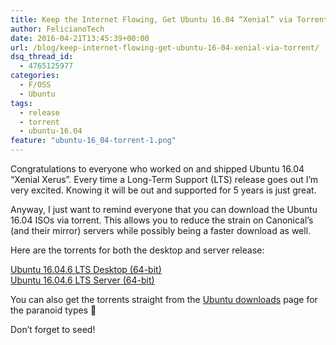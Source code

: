 ```yaml
---
title: Keep the Internet Flowing, Get Ubuntu 16.04 “Xenial” via Torrent
author: FelicianoTech
date: 2016-04-21T13:45:39+00:00
url: /blog/keep-internet-flowing-get-ubuntu-16-04-xenial-via-torrent/
dsq_thread_id:
  - 4765125977
categories:
  - F/OSS
  - Ubuntu
tags:
  - release
  - torrent
  - ubuntu-16.04
feature: "ubuntu-16_04-torrent-1.png"
---
```

Congratulations to everyone who worked on and shipped Ubuntu 16.04 &#8220;Xenial Xerus&#8221;. Every time a Long-Term Support (LTS) release goes out I&#8217;m very excited. Knowing it will be out and supported for 5 years is just great.

Anyway, I just want to remind everyone that you can download the Ubuntu 16.04 ISOs via torrent. This allows you to reduce the strain on Canonical’s (and their mirror) servers while possibly being a faster download as well.

Here are the torrents for both the desktop and server release:

[Ubuntu 16.04.6 LTS Desktop (64-bit)][1]  
[Ubuntu 16.04.6 LTS Server (64-bit)][3]  

You can also get the torrents straight from the [Ubuntu downloads][9] page for the paranoid types 🙂

Don’t forget to seed!

[1]: http://releases.ubuntu.com/16.04/ubuntu-16.04.6-desktop-amd64.iso.torrent
[3]: http://releases.ubuntu.com/16.04/ubuntu-16.04.6-server-amd64.iso.torrent
[9]: http://www.ubuntu.com/download
